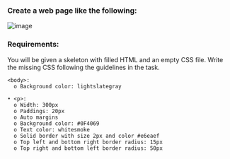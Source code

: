 ### Create a web page like the following:

![image](https://github.com/nsinorov/SoftUniMainPath/assets/45227327/f95f3293-9caf-4cf8-a557-cd8577b76405)

### Requirements:

You will be given a skeleton with filled HTML and an empty CSS file. Write the missing CSS following the guidelines in the task.

    <body>:
      o Background color: lightslategray
      
    • <p>:
      o Width: 300px
      o Paddings: 20px
      o Auto margins 
      o Background color: #0F4069
      o Text color: whitesmoke
      o Solid border with size 2px and color #e6eaef
      o Top left and bottom right border radius: 15px
      o Top right and bottom left border radius: 50px
